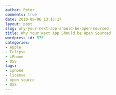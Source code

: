 ```yaml
---
author: Peter
comments: true
date: 2010-09-06 13:15:17
layout: post
slug: why-your-next-app-should-be-open-sourced
title: Why Your Next App Should be Open Sourced
wordpress_id: 575
categories:
- Apple
- Eclipse
- iPhone
- OSS
tags:
- iphone
- license
- open source
- OSS
---
```


